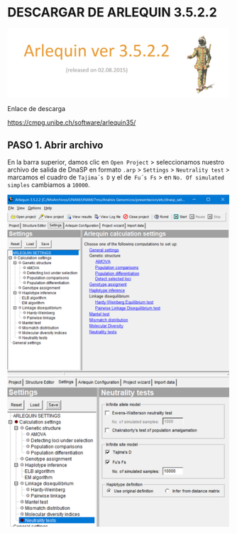 # DESCARGAR DE ARLEQUIN 3.5.2.2

<img src="Imagenes/M_8.png" width="500" alt="Terminal con mkdir">


Enlace de descarga

https://cmpg.unibe.ch/software/arlequin35/


## PASO 1. Abrir archivo
En la barra superior, damos clic en `Open Project` > seleccionamos nuestro archivo de salida de DnaSP en formato `.arp` > `Settings` > `Neutrality test` > marcamos el cuadro de `Tajima´s D` y el de` Fu´s Fs`  > en `No. Of simulated simples` cambiamos a `10000`.


<img src="Imagenes/M_9.png" width="500" alt="Terminal con mkdir">

<img src="Imagenes/M_10.png" width="500" alt="Terminal con mkdir">



